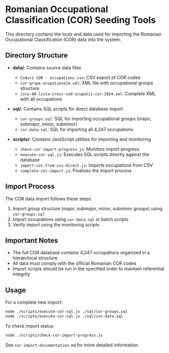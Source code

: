 # Romanian Occupational Classification (COR) Seeding Tools

This directory contains the tools and data used for importing the Romanian Occupational Classification (COR) data into the system.

## Directory Structure

- **data/**: Contains source data files
  - `Coduri COR - occupations.csv`: CSV export of COR codes
  - `cor-grupe-ocupationale.xml`: XML file with occupational groups structure
  - `isco-08-lista-cresc-cod-ocupatii-cor-2024.xml`: Complete XML with all occupations

- **sql/**: Contains SQL scripts for direct database import
  - `cor-groups.sql`: SQL for importing occupational groups (major, submajor, minor, subminor)
  - `cor-data.sql`: SQL for importing all 4,247 occupations

- **scripts/**: Contains JavaScript utilities for importing and monitoring
  - `check-cor-import-progress.js`: Monitors import progress
  - `execute-cor-sql.js`: Executes SQL scripts directly against the database
  - `import-cor-from-csv-direct.js`: Imports occupations from CSV
  - `complete-cor-import.js`: Finalizes the import process

## Import Process

The COR data import follows these steps:

1. Import group structure (major, submajor, minor, subminor groups) using `cor-groups.sql`
2. Import occupations using `cor-data.sql` or batch scripts
3. Verify import using the monitoring scripts

## Important Notes

- The full COR database contains 4,247 occupations organized in a hierarchical structure
- All data must comply with the official Romanian COR codes
- Import scripts should be run in the specified order to maintain referential integrity

## Usage

For a complete new import:

```bash
node ./scripts/execute-cor-sql.js ./sql/cor-groups.sql
node ./scripts/execute-cor-sql.js ./sql/cor-data.sql
```

To check import status:

```bash
node ./scripts/check-cor-import-progress.js
```

See `cor-import-documentation.md` for more detailed information.
